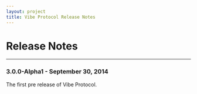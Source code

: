 ```yaml
---
layout: project
title: Vibe Protocol Release Notes
---
```


<h1>Release Notes</h1>

---

### 3.0.0-Alpha1 - September 30, 2014
The first pre release of Vibe Protocol.
